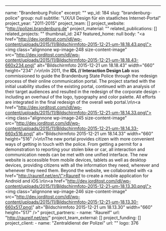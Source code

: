 ---
  name: "Brandenburg Police"
  excerpt: ""
  wp_id: 184
  slug: "brandenburg-police"
  group: null
  subtitle: "UX/UI Design für ein staatliches Internet-Portal"
  project_year: "2011-2015"
  project_team: []
  project_website: "http://polizei.brandenburg.de"
  project_material: ""
  related_publications: []
  related_projects: ""
  thumbnail_id: 247
  featured_home: null
  body: "<a href=\"http://dev.jorditost.com/idl/wp-content/uploads/2015/11/Bildschirmfoto-2015-12-21-um-18.18.43.png\"><img class=\"alignnone wp-image-248 size-content-image\" src=\"http://dev.jorditost.com/idl/wp-content/uploads/2015/11/Bildschirmfoto-2015-12-21-um-18.18.43-660x234.png\" alt=\"Bildschirmfoto 2015-12-21 um 18.18.43\" width=\"660\" height=\"234\" /></a>\n\nIn 2011, the <strong>IDL // Interaction Design Lab</strong> was commissioned to guide the Brandenburg State Police through the redesign process of their online communication portal. The project started with the initial usability studies of the existing portal, continued with an analysis of their target audiences and resulted in the redesign of the corporate design - including an overhaul of the logo, typography and color palette. All efforts are integrated in the final redesign of the overall web portal.\n\n<a href=\"http://dev.jorditost.com/idl/wp-content/uploads/2015/11/Bildschirmfoto-2015-12-21-um-18.14.33.png\"><img class=\"alignnone wp-image-245 size-content-image\" src=\"http://dev.jorditost.com/idl/wp-content/uploads/2015/11/Bildschirmfoto-2015-12-21-um-18.14.33-660x516.png\" alt=\"Bildschirmfoto 2015-12-21 um 18.14.33\" width=\"660\" height=\"516\" /></a>\n\nThe new portal provides citizen with more convenient ways of getting in touch with the police. From getting a permit for a demonstration to reporting your stolen bike or car, all interaction and communication needs can be met with one unified interface. The new website is accessible from mobile devices, tablets as well as desktop devices, providing citizens with all the information they need, wherever and whenever they need them. Beyond the website, we collaborated with <a href=\"http://raureif.net/en/\">Raureif</a> to create a mobile application for Android and iOS.\n\n<a href=\"http://dev.jorditost.com/idl/wp-content/uploads/2015/11/Bildschirmfoto-2015-12-21-um-18.13.30.png\"><img class=\"alignnone wp-image-246 size-content-image\" src=\"http://dev.jorditost.com/idl/wp-content/uploads/2015/11/Bildschirmfoto-2015-12-21-um-18.13.30-660x517.png\" alt=\"Bildschirmfoto 2015-12-21 um 18.13.30\" width=\"660\" height=\"517\" /></a>"
  project_partners: 
    - 
      name: "Raureif"
      url: "http://raureif.net/en/"
  project_team_external: []
  project_funding: []
  project_client: 
    - 
      name: "Zentraldienst der Polizei"
      url: ""
      logo: 376

